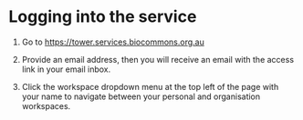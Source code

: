 
# Logging into the service

1. Go to https://tower.services.biocommons.org.au

2. Provide an email address, then you will receive an email with the access link in your email inbox.

3. Click the workspace dropdown menu at the top left of the page with your name to navigate between your personal and organisation workspaces.




